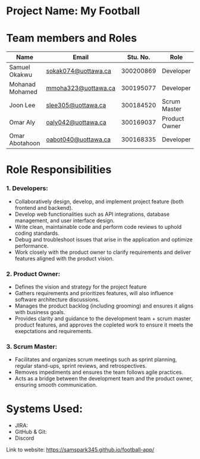
# Project Name: My Football

# Team members and Roles
| Name | Email | Stu. No. | Role |
|----------|----------|----------|----------|
| Samuel Okakwu | sokak074@uottawa.ca| 300200869 | Developer |
| Mohanad Mohamed | mmoha323@uottawa.ca | 300195077 | Developer |
| Joon Lee | slee305@uottawa.ca | 300184520 | Scrum Master |
| Omar Aly | oaly042@uottawa.ca | 300169037 | Product Owner |
| Omar Abotahoon | oabot040@uottawa.ca | 300168335 | Developer |


# Role Responsibilities
### 1. Developers:
- Collaboratively design, develop, and implement project feature (both frontend and backend).
- Develop web functionalities such as API integrations, database management, and user interface design.
- Write clean, maintainable code and perform code reviews to uphold coding standards.
- Debug and troubleshoot issues that arise in the application and optimize performance.
- Work closely with the product owner to clarify requirements and deliver features aligned with the product vision.
### 2.  Product Owner:
- Defines the vision and strategy for the project feature
- Gathers requirements and prioritizes features, will also influence software architecture discussions.
- Manages the product backlog (including grooming) and ensures it aligns with business goals.
- Provides clarity and guidance to the development team + scrum master product features, and approves the copleted work to ensure it meets the exepctations and requirements.
### 3. Scrum Master:
- Facilitates and organizes scrum meetings such as sprint planning, regular stand-ups, sprint reviews, and retrospectives.
- Removes impediments and ensures the team follows agile practices.
- Acts as a bridge between the development team and the product owner, ensuring smooth communication.

# Systems Used:
- JIRA:
- GitHub & Git:
- Discord

Link to website:
https://samspark345.github.io/football-app/
